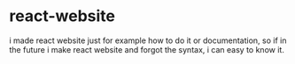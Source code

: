 # react-website
i made react website just for example how to do it or documentation, so if in the future i make react website and forgot the syntax, i can easy to know it.
